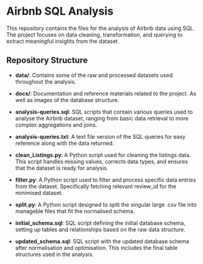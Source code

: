 # Airbnb SQL Analysis

This repository contains the files for the analysis of Airbnb data using SQL. The project focuses on data cleaning, transformation, and querying to extract meaningful insights from the dataset.

## Repository Structure

- **data/**: Contains some of the raw and processed datasets used throughout the analysis.

- **docs/**: Documentation and reference materials related to the project. As well as images of the database structure.

- **analysis-queries.sql**: SQL scripts that contain various queries used to analyse the Airbnb dataset, ranging from basic data retrieval to more complex aggregations and joins.

- **analysis-queries.txt**: A text file version of the SQL queries for easy reference along with the data returned.

- **clean_Listings.py**: A Python script used for cleaning the listings data. This script handles missing values, corrects data types, and ensures that the dataset is ready for analysis.

- **filter.py**: A Python script used to filter and process specific data entries from the dataset. Specifically fetching relevant review_id for the minimised dataset.

- **split.py**: A Python script designed to split the singular large .csv file into manageble files that fit the normalised schema.

- **initial_schema.sql**: SQL script defining the initial database schema, setting up tables and relationships based on the raw data structure.

- **updated_schema.sql**: SQL script with the updated database schema after normalisation and optimisation. This includes the final table structures used in the analysis.
